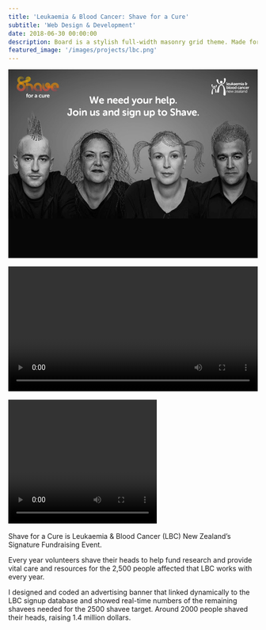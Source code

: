 ```yaml
---
title: 'Leukaemia & Blood Cancer: Shave for a Cure'
subtitle: 'Web Design & Development'
date: 2018-06-30 00:00:00
description: Board is a stylish full-width masonry grid theme. Made for designers, artists, photographers and developers to show off their best work.
featured_image: '/images/projects/lbc.png'
---
```

<img src="/images/projects/lbc1.png">
<p><video style="width:100%;max-width:728px;min-height:90px" controls="controls" name="728x90">
  <source src="/images/projects/lbc-728x90.mov">
</video></p>
<p><video style="width:100%;max-width:300px" controls="controls" width="300" height="250" name="300x250">
  <source src="/images/projects/lbc-300x250.mov">
</video></p>



Shave for a Cure is Leukaemia & Blood Cancer (<abbr>LBC</abbr>) New Zealand’s Signature Fundraising Event. 

Every year volunteers shave their heads to help fund research and provide vital care and resources for the 2,500 people affected that <abbr>LBC</abbr> works with every year. 

I designed and coded an advertising banner that linked dynamically to the <abbr>LBC</abbr> signup database and showed real-time numbers of the remaining shavees needed for the 2500 shavee target. Around 2000 people shaved their heads, raising 1.4 million dollars.